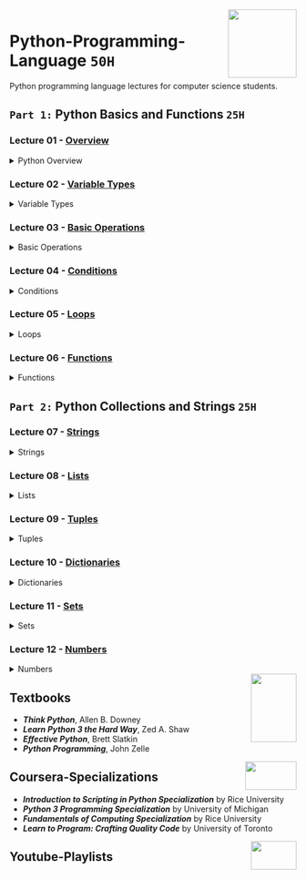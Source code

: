 <img align="right" width="120" height="120" src="https://github.com/cs-MohamedAyman/Computer-Science-Textbooks/blob/master/logos/python.jpg">

# Python-Programming-Language `50H`
Python programming language lectures for computer science students.

## `Part 1:` Python Basics and Functions `25H`

### Lecture 01 - [Overview](https://github.com/cs-MohamedAyman/Python-Programming-Language/tree/master/Lecture%2001%20-%20Overview)
<details>
<summary>Python Overview</summary>
<br>
<ul>
  <li>History of Python</li>
  <li>Interpreter vs. Compiler</li>
  <li>Python Identifiers & Reserved Words</li>
  <li>Lines and Indentation</li>
  <li>Multi-Line Statements</li>
  <li>Quotation & Comments</li>
</ul>
</details>

### Lecture 02 - [Variable Types](https://github.com/cs-MohamedAyman/Python-Programming-Language/tree/master/Lecture%2002%20-%20Variable-Types)
<details>
<summary>Variable Types</summary>
<br>
<ul>
  <li>Python Variables</li>
  <li>Python Numbers</li>
  <li>Python Strings</li>
  <li>Python Lists</li>
  <li>Python Tuples</li>
  <li>Python Dictionary</li>
  <li>Python Set</li>
  <li>Data Type Conversion</li>
</ul>
</details>

### Lecture 03 - [Basic Operations](https://github.com/cs-MohamedAyman/Python-Programming-Language/tree/master/Lecture%2003%20-%20Basic-Operations)
<details>
<summary>Basic Operations</summary>
<br>
<ul>
  <li>Arithmetic Operators</li>
  <li>Comparison Operators</li>
  <li>Bitwise Operators</li>
  <li>Assignment Operators</li>
  <li>Logical Operators</li>
  <li>Membership Operators</li>
  <li>Identity Operators</li>
  <li>Operators Precedence</li>
</ul>
</details>

### Lecture 04 - [Conditions](https://github.com/cs-MohamedAyman/Python-Programming-Language/tree/master/Lecture%2004%20-%20Conditions)
<details>
<summary>Conditions</summary>
<br>
<ul>
  <li>Decision making Definition</li>
  <li>IF Statement</li>
  <li>IF and ELSE Statements</li>
  <li>IF, ELIF and ELSE Statements</li>
  <li>Nested IF Statements</li>
  <li>Single Statement Suites</li>
</ul>
</details>

### Lecture 05 - [Loops](https://github.com/cs-MohamedAyman/Python-Programming-Language/tree/master/Lecture%2005%20-%20Loops)
<details>
<summary>Loops</summary>
<br>
<ul>
  <li>Loop Definition</li>
  <li>While Loop Statements</li>
  <li>Else with While Loop</li>
  <li>For Loop Statements</li>
  <li>Else with For Loop</li>
  <li>Nested Loops</li>
  <li>Loop Control Statements</li>
</ul>
</details>

### Lecture 06 - [Functions](https://github.com/cs-MohamedAyman/Python-Programming-Language/tree/master/Lecture%2006%20-%20Functions)
<details>
<summary>Functions</summary>
<br>
<ul>
  <li>Function Definition</li>
  <li>Calling a Function</li>
  <li>Return Statement</li>
  <li>Passing by Reference & Value</li>
  <li>Function Arguments</li>
  <li>Anonymous Function</li>
  <li>Inner Functions</li>
  <li>Global & Local Variables</li>
</ul>
</details>

## `Part 2:` Python Collections and Strings `25H`

### Lecture 07 - [Strings](https://github.com/cs-MohamedAyman/Python-Programming-Language/tree/master/Lecture%2007%20-%20Strings)
<details>
<summary>Strings</summary>
<br>
<ul>
  <li>Introduction to String</li>
  <li>Basic String Operations</li>
  <li>String Special Operators</li>
  <li>String Formatting Operator</li>
  <li>Built-in String Functions</li>
</ul>
</details>

### Lecture 08 - [Lists](https://github.com/cs-MohamedAyman/Python-Programming-Language/tree/master/Lecture%2008%20-%20Lists)
<details>
<summary>Lists</summary>
<br>
<ul>
  <li>Introduction to List</li>
  <li>Basic List Operations</li>
  <li>List Comprehension</li>
  <li>Multi-dimensional Lists</li>
  <li>Built-in List Functions</li>
</ul>
</details>

### Lecture 09 - [Tuples](https://github.com/cs-MohamedAyman/Python-Programming-Language/tree/master/Lecture%2009%20-%20Tuples)
<details>
<summary>Tuples</summary>
<br>
<ul>
  <li>Introduction to Tuple</li>
  <li>Basic Tuple Operations</li>
  <li>Tuple Comprehension</li>
  <li>Multi-dimensional Tuple</li>
  <li>Built-in Tuple Functions</li>
</ul>
</details>

### Lecture 10 - [Dictionaries](https://github.com/cs-MohamedAyman/Python-Programming-Language/tree/master/Lecture%2010%20-%20Dictionaries)
<details>
<summary>Dictionaries</summary>
<br>
<ul>
  <li>Introduction to Dictionary</li>
  <li>Basic Dictionary Operations</li>
  <li>Dictionary Comprehension</li>
  <li>Properties of Dictionary keys</li>
  <li>Built-in Dictionary Functions</li>
</ul>
</details>

### Lecture 11 - [Sets](https://github.com/cs-MohamedAyman/Python-Programming-Language/tree/master/Lecture%2011%20-%20Sets)
<details>
<summary>Sets</summary>
<br>
<ul>
  <li>Introduction to Set</li>
  <li>Basic Set Operations</li>
  <li>Set Comprehension</li>
  <li>Set Relations</li>
  <li>Built-in Set Functions</li>
</ul>
</details>

### Lecture 12 - [Numbers](https://github.com/cs-MohamedAyman/Python-Programming-Language/tree/master/Lecture%2012%20-%20Numbers)
<details>
<summary>Numbers</summary>
<br>
<ul>
  <li>Numbers in Python</li>
  <li>Math Module</li>
  <li>Fractions Module</li>
  <li>Random Module</li>
  <li>Itertools Module</li>
</ul>
</details>

<img align="right" width="80" height="120" src="https://github.com/cs-MohamedAyman/Computer-Science-Textbooks/blob/master/logos/textbooks.jpg">

## Textbooks

* ***Think Python***, Allen B. Downey
* ***Learn Python 3 the Hard Way***, Zed A. Shaw
* ***Effective Python***, Brett Slatkin
* ***Python Programming***, John Zelle

<img align="right" width="90" height="50" src="https://github.com/cs-MohamedAyman/Coursera-Specializations/blob/master/organizations-logos/coursera.jpg">

## Coursera-Specializations

* ***Introduction to Scripting in Python Specialization*** by Rice University
* ***Python 3 Programming Specialization*** by University of Michigan
* ***Fundamentals of Computing Specialization*** by Rice University
* ***Learn to Program: Crafting Quality Code*** by University of Toronto

<img align="right" width="80" height="50" src="https://github.com/cs-MohamedAyman/YouTube-Playlists/blob/master/organizations-logos/youtube.jpg">

## Youtube-Playlists
